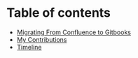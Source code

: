 # Table of contents

* [Migrating From Confluence to Gitbooks](README.md)
* [My Contributions](README.md/Contributions.md)
* [Timeline](README.md/timeline.md)

